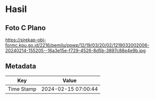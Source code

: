 # Hasil

## Foto C Plano

https://sirekap-obj-formc.kpu.go.id/2216/pemilu/ppwp/12/19/03/20/02/1219032002006-20240214-155205--16a3e15e-f729-4526-8d5b-3897c88e4e9b.jpg


## Metadata

| Key        | Value               |
| ---------- | ------------------- |
| Time Stamp | 2024-02-15 07:00:44 |



